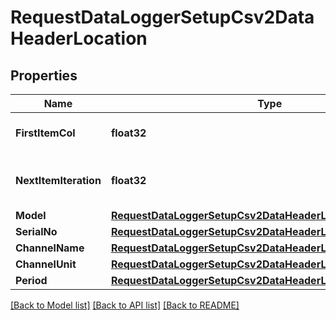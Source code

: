# RequestDataLoggerSetupCsv2DataHeaderLocation

## Properties

Name | Type | Description | Notes
------------ | ------------- | ------------- | -------------
**FirstItemCol** | **float32** | First column of header | 
**NextItemIteration** | **float32** | Relevant row location of next item | 
**Model** | [**RequestDataLoggerSetupCsv2DataHeaderLocationKeysArray**](RequestDataLoggerSetupCsv2DataHeaderLocationKeys_Array.md) |  | 
**SerialNo** | [**RequestDataLoggerSetupCsv2DataHeaderLocationKeysArray**](RequestDataLoggerSetupCsv2DataHeaderLocationKeys_Array.md) |  | 
**ChannelName** | [**RequestDataLoggerSetupCsv2DataHeaderLocationKeysStrArray**](RequestDataLoggerSetupCsv2DataHeaderLocationKeys_Str_Array.md) |  | 
**ChannelUnit** | [**RequestDataLoggerSetupCsv2DataHeaderLocationKeysStrArray**](RequestDataLoggerSetupCsv2DataHeaderLocationKeys_Str_Array.md) |  | 
**Period** | [**RequestDataLoggerSetupCsv2DataHeaderLocationKeysNumber**](RequestDataLoggerSetupCsv2DataHeaderLocationKeys_Number.md) |  | 

[[Back to Model list]](../README.md#documentation-for-models) [[Back to API list]](../README.md#documentation-for-api-endpoints) [[Back to README]](../README.md)


